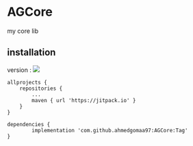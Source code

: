 # AGCore
my core lib


## installation

version : [![](https://jitpack.io/v/ahmedgomaa97/AGCore.svg)](https://jitpack.io/#ahmedgomaa97/AGCore)


	allprojects {
		repositories {
			...
			maven { url 'https://jitpack.io' }
		}
	}
	
	dependencies {
	        implementation 'com.github.ahmedgomaa97:AGCore:Tag'
	}
